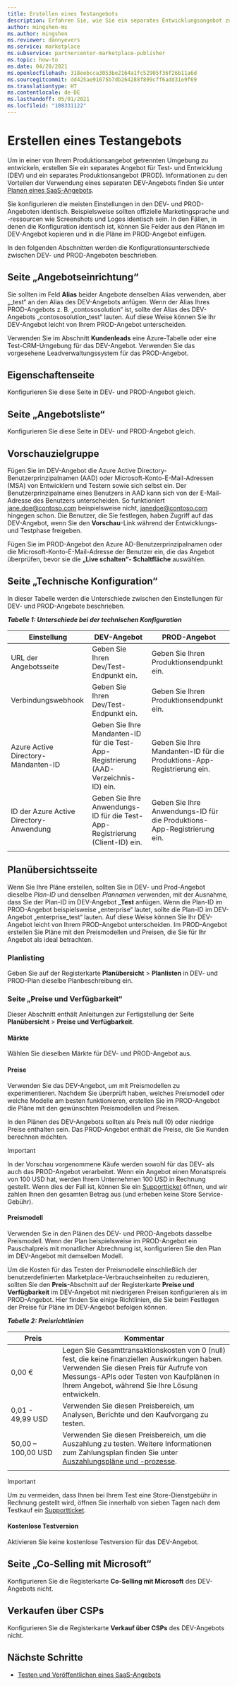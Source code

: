 ```yaml
---
title: Erstellen eines Testangebots
description: Erfahren Sie, wie Sie ein separates Entwicklungsangebot zum Testen Ihres Angebots für die Produktion im kommerziellen Marketplace-Programm im Microsoft Partner Center erstellen.
author: mingshen-ms
ms.author: mingshen
ms.reviewer: dannyevers
ms.service: marketplace
ms.subservice: partnercenter-marketplace-publisher
ms.topic: how-to
ms.date: 04/20/2021
ms.openlocfilehash: 318eebcca3053be2164a1fc52905f36f26b11a6d
ms.sourcegitcommit: dd425ae91675b7db264288f899cff6add31e9f69
ms.translationtype: HT
ms.contentlocale: de-DE
ms.lasthandoff: 05/01/2021
ms.locfileid: "108331122"
---
```

# <a name="create-a-test-offer"></a>Erstellen eines Testangebots

Um in einer von Ihrem Produktionsangebot getrennten Umgebung zu entwickeln, erstellen Sie ein separates Angebot für Test- und Entwicklung (DEV) und ein separates Produktionsangebot (PROD). Informationen zu den Vorteilen der Verwendung eines separaten DEV-Angebots finden Sie unter [Planen eines SaaS-Angebots](plan-saas-offer.md#test-offer).

Sie konfigurieren die meisten Einstellungen in den DEV- und PROD-Angeboten identisch. Beispielsweise sollten offizielle Marketingsprache und -ressourcen wie Screenshots und Logos identisch sein. In den Fällen, in denen die Konfiguration identisch ist, können Sie Felder aus den Plänen im DEV-Angebot kopieren und in die Pläne im PROD-Angebot einfügen.

In den folgenden Abschnitten werden die Konfigurationsunterschiede zwischen DEV- und PROD-Angeboten beschrieben.

## <a name="offer-setup-page"></a>Seite „Angebotseinrichtung“

Sie sollten im Feld **Alias** beider Angebote denselben Alias verwenden, aber „_test“ an den Alias des DEV-Angebots anfügen. Wenn der Alias Ihres PROD-Angebots z. B. „contososolution“ ist, sollte der Alias des DEV-Angebots „contososolution_test“ lauten. Auf diese Weise können Sie Ihr DEV-Angebot leicht von Ihrem PROD-Angebot unterscheiden.

Verwenden Sie im Abschnitt **Kundenleads** eine Azure-Tabelle oder eine Test-CRM-Umgebung für das DEV-Angebot. Verwenden Sie das vorgesehene Leadverwaltungssystem für das PROD-Angebot.

## <a name="properties-page"></a>Eigenschaftenseite

Konfigurieren Sie diese Seite in DEV- und PROD-Angebot gleich.

## <a name="offer-listing-page"></a>Seite „Angebotsliste“

Konfigurieren Sie diese Seite in DEV- und PROD-Angebot gleich.

## <a name="preview-audience"></a>Vorschauzielgruppe

Fügen Sie im DEV-Angebot die Azure Active Directory-Benutzerprinzipalnamen (AAD) oder Microsoft-Konto-E-Mail-Adressen (MSA) von Entwicklern und Testern sowie sich selbst ein. Der Benutzerprinzipalname eines Benutzers in AAD kann sich von der E-Mail-Adresse des Benutzers unterscheiden. So funktioniert jane.doe@contoso.com beispielsweise nicht, janedoe@contoso.com hingegen schon. Die Benutzer, die Sie festlegen, haben Zugriff auf das DEV-Angebot, wenn Sie den **Vorschau**-Link während der Entwicklungs- und Testphase freigeben.

Fügen Sie im PROD-Angebot den Azure AD-Benutzerprinzipalnamen oder die Microsoft-Konto-E-Mail-Adresse der Benutzer ein, die das Angebot überprüfen, bevor sie die **„Live schalten“- Schaltfläche** auswählen.

## <a name="technical-configuration-page"></a>Seite „Technische Konfiguration“

In dieser Tabelle werden die Unterschiede zwischen den Einstellungen für DEV- und PROD-Angebote beschrieben.

***Tabelle 1: Unterschiede bei der technischen Konfiguration***

| Einstellung | DEV-Angebot | PROD-Angebot |
| ------------ | ------------- | ------------- |
| URL der Angebotsseite | Geben Sie Ihren Dev/Test-Endpunkt ein. | Geben Sie Ihren Produktionsendpunkt ein. |
| Verbindungswebhook | Geben Sie Ihren Dev/Test-Endpunkt ein. | Geben Sie Ihren Produktionsendpunkt ein. |
| Azure Active Directory-Mandanten-ID | Geben Sie Ihre Mandanten-ID für die Test-App-Registrierung (AAD-Verzeichnis-ID) ein. | Geben Sie Ihre Mandanten-ID für die Produktions-App-Registrierung ein. |
| ID der Azure Active Directory-Anwendung | Geben Sie Ihre Anwendungs-ID für die Test-App-Registrierung (Client-ID) ein. | Geben Sie Ihre Anwendungs-ID für die Produktions-App-Registrierung ein. |
||||

## <a name="plan-overview-page"></a>Planübersichtsseite

Wenn Sie Ihre Pläne erstellen, sollten Sie in DEV- und Prod-Angebot dieselbe _Plan-ID_ und denselben _Plannamen_ verwenden, mit der Ausnahme, dass Sie der Plan-ID im DEV-Angebot **_Test** anfügen. Wenn die Plan-ID im PROD-Angebot beispielsweise „enterprise“ lautet, sollte die Plan-ID im DEV-Angebot „enterprise_test“ lauten. Auf diese Weise können Sie Ihr DEV-Angebot leicht von Ihrem PROD-Angebot unterscheiden. Im PROD-Angebot erstellen Sie Pläne mit den Preismodellen und Preisen, die Sie für Ihr Angebot als ideal betrachten.

### <a name="plan-listing"></a>Planlisting

Geben Sie auf der Registerkarte **Planübersicht** > **Planlisten** in DEV- und PROD-Plan dieselbe Planbeschreibung ein.

### <a name="pricing-and-availability-page"></a>Seite „Preise und Verfügbarkeit“

Dieser Abschnitt enthält Anleitungen zur Fertigstellung der Seite **Planübersicht** > **Preise und Verfügbarkeit**.

#### <a name="markets"></a>Märkte

Wählen Sie dieselben Märkte für DEV- und PROD-Angebot aus.

#### <a name="pricing"></a>Preise

Verwenden Sie das DEV-Angebot, um mit Preismodellen zu experimentieren. Nachdem Sie überprüft haben, welches Preismodell oder welche Modelle am besten funktionieren, erstellen Sie im PROD-Angebot die Pläne mit den gewünschten Preismodellen und Preisen.

In den Plänen des DEV-Angebots sollten als Preis null (0) oder niedrige Preise enthalten sein. Das PROD-Angebot enthält die Preise, die Sie Kunden berechnen möchten.

> [!IMPORTANT]
> In der Vorschau vorgenommene Käufe werden sowohl für das DEV- als auch das PROD-Angebot verarbeitet. Wenn ein Angebot einen Monatspreis von 100 USD hat, werden Ihrem Unternehmen 100 USD in Rechnung gestellt. Wenn dies der Fall ist, können Sie ein [Supportticket](support.md) öffnen, und wir zahlen Ihnen den gesamten Betrag aus (und erheben keine Store Service-Gebühr).

#### <a name="pricing-model"></a>Preismodell

Verwenden Sie in den Plänen des DEV- und PROD-Angebots dasselbe Preismodell. Wenn der Plan beispielsweise im PROD-Angebot ein Pauschalpreis mit monatlicher Abrechnung ist, konfigurieren Sie den Plan im DEV-Angebot mit demselben Modell.

Um die Kosten für das Testen der Preismodelle einschließlich der benutzerdefinierten Marketplace-Verbrauchseinheiten zu reduzieren, sollten Sie den **Preis**-Abschnitt auf der Registerkarte **Preise und Verfügbarkeit** im DEV-Angebot mit niedrigeren Preisen konfigurieren als im PROD-Angebot. Hier finden Sie einige Richtlinien, die Sie beim Festlegen der Preise für Pläne im DEV-Angebot befolgen können.

***Tabelle 2: Preisrichtlinien***

| Preis | Kommentar |
| ------------ | ------------- |
| 0,00 € | Legen Sie Gesamttransaktionskosten von 0 (null) fest, die keine finanziellen Auswirkungen haben. Verwenden Sie diesen Preis für Aufrufe von Messungs-APIs oder Testen von Kaufplänen in Ihrem Angebot, während Sie Ihre Lösung entwickeln. |
| 0,01 - 49,99 USD | Verwenden Sie diesen Preisbereich, um Analysen, Berichte und den Kaufvorgang zu testen. |
| 50,00 – 100,00 USD | Verwenden Sie diesen Preisbereich, um die Auszahlung zu testen. Weitere Informationen zum Zahlungsplan finden Sie unter [Auszahlungspläne und -prozesse](/partner-center/payout-policy-details). |
|||

> [!IMPORTANT]
>  Um zu vermeiden, dass Ihnen bei Ihrem Test eine Store-Dienstgebühr in Rechnung gestellt wird, öffnen Sie innerhalb von sieben Tagen nach dem Testkauf ein [Supportticket](support.md).

#### <a name="free-trial"></a>Kostenlose Testversion

Aktivieren Sie keine kostenlose Testversion für das DEV-Angebot.

## <a name="co-sell-with-microsoft-page"></a>Seite „Co-Selling mit Microsoft“

Konfigurieren Sie die Registerkarte **Co-Selling mit Microsoft** des DEV-Angebots nicht.

## <a name="resell-through-csps"></a>Verkaufen über CSPs

Konfigurieren Sie die Registerkarte **Verkauf über CSPs** des DEV-Angebots nicht.

## <a name="next-steps"></a>Nächste Schritte

- [Testen und Veröffentlichen eines SaaS-Angebots](test-publish-saas-offer.md)
